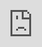 ```yaml
---
layout: post
date:   2025-03-25
image: "/template_site/images/csr_thumbnail.png"
title:  "housing as expansion/displacement in addis ababa"
author: "fennet habte & ki-sang yi"
---
```

<style>
    body {
        background-color: #14110F; /* Dark color for background */
        color: #F2F2F2; /* Off white color for text */
        font-family: 'Helvetica Neue', Helvetica;
    }
</style>

<img src="/ConflictUrbanism2025/images/Habte_Yi/Addis-Strip.png" style="width:100%; height:auto; vertical-align:middle;" frameborder="0">
<br>

<h1>housing as <em>expansion/displacement</em> in addis ababa</h1>
Fennet Habte & Ki-Sang Yi
<br>

<div style="margin: 0 0 0 10%;"> 
    <i>Lydia, a new resident in the Bole Arabsa condominiums: No one comes here [the condominium] and no one goes from here to there [bordering Oromia farmland]. If you want to go over there and mix with them, they won’t even let you near them. People are afraid to go over there. The lands in the city were given to investors, so where do resettlers go? Back to the land of the farmer. The farmer only sees the people settling on his land, he won’t think that the government took the land and built the house and gave it to you, so they don’t like the settlers. Do you understand?</i> <br>
    <br>
    <i>Milkesa, the interviewer: Because they think they came here because they wanted to?</i> <br>
    <br>
    <i>Lydia: At the end of the day, the farmers will just think that their land is taken from them by the government so that people from the city can be settled.</i><br>
    <br>
    (Fathollahzadeh 2025, p. 300)
</div>

<br>

<div style="margin: 0 0 0 10%;"> 
    <i>Fanos, a resident in a village across Akaki river: Even if they say that this is the border between Oromia and Finfinnee, we haven’t accepted that. We can’t deny the growth of a city. Growth is natural. When the population grows, so does the size of the city. But the growth should benefit the dwellers of the land as well. For example, they take away 20 hectares of your land and give you a single place on a legal location map. [...] They could provide a better life for the farmer. They could create job opportunities.</i><br>
    <br>
    <i>Milkesa: Most people think this is an urban area. And after 100 or 200 metres the landscape is very rural. The difference between the two is obvious.</i><br>
    <br>
    (Fathollahzadeh 2025, p. 292)
</div>

<br>

<img src="/ConflictUrbanism2025/images/Habte_Yi/AddisAbaba-City.gif" style="float:center; width:100%; height:auto; vertical-align:middle;" frameborder="0">

<br>

<h2>i. IHDP ++ addis</h2>

Addis Ababa has been the site of many visionary state-making exercises. First designated as capital city of the empire in 1898 by Emperor Menelik II and Empress Taitu, the place which was/and still is referred to as Finfinne by the indigenous Oromo inhabitants of the area has undergone restructuring and expansion under successive political regimes that sought to establish their political power and legacy in the city. Addis Ababa has the status of a self-governing city and sits within the Oromia region (Weldeghebrael 2022).

In 2006, the Government of Ethiopia announced the Integrated Housing Development Program (IHDP), an extension of the Addis Ababa Grand Housing Program (AAGHP) that was launched in 2004 in partnership with the German Technical Cooperation (GTZ). The goal of  the IHDP was to address the critical housing shortage in Addis Ababa by building 400,000 condominium apartments. Simultaneously, the project aimed to beautify Addis Ababa’s inner city, address unemployment, and promote homeownership for low and middle-income households, furthering the country’s economic development goals (United Nations 2025). By 2015, the re-development of the inner-city, partially to build condominiums, but more often to allow for private re-development, has caused the demolishing of 392 ha of inner-city informal housing and the displacement of 23,151 households (UN Habitat 2017). While the first condominium projects were situated in the inner-city, eventually the project expanded to develop large-scale housing projects in what was perceived to be the ‘underutilized’ periphery of the city and adjacent farmland in Oromia.  With over a hundred sites throughout the city and its periphery, the condominiums occupy 11% of Addis Ababa area - significantly changing the spatial fabric of the city and its periphery (Charitonidou 2021).
<br>

<div class="iframe-column"><iframe src="https://ki-sang.github.io/AddisCondos/AddisCondoPoints.html" style="position:absolute;top:0;left:0;width:100%;height:100%;" frameborder="0"></iframe></div> 
<h6><em>Condominium locations scraped from OpenStreetMap and Google Places API and their typologies. As a user-contributed list, this dataset does not include all condominium projects in Addis Ababa. Visitors are encouraged to roam around to look for unaccounted condominium projects in the inner city and the peripheries.</em></h6>
<br>
The IHDP emerged in the aftermath of the 2005 Ethiopian election, which saw a loss of votes for the EPRDF - the party that had dominated Ethiopian politics for over a decade, and large-scale protests demanding political change (Weldeghebrael 2022, p. 3). The EPRDF’s subsequent promise of infrastructure realized in the IHDP, thus served as a way to appeal to urban grievances, appease constituents, regain political legitimacy and propose an actionable vision for a prosperous, orderly city (Terrefe 2022, p. 4). In the years after the end of the cooperation with the GTZ (now GIZ), the projects’ financing solely through Ethiopian public resources has been lauded, showcasing to “other African nations that Africa can solve its own problems” (Gardner 2017). 

While the project continues to be successful at increasing formal housing stock, and enabling home-ownership for low-and middle income households, research has shown that the urban poor who were deemed the primary target audience were often barely able to make the down-payment let alone their mortgage. Over the past two decades we have thus seen a phenomenon of low-income apartment owners renting to middle-class tenants to finance their mortgage, while they themselves continue to live in informal, precarious housing in the inner city (Planel & Bridonneau 2017, p. 32). Avenues into the condominiums are three-fold: Residents evicted from neighborhoods slated for demolition are given priority in purchasing a condominium, as compensation. The main avenue to home-ownership is the lottery system, that randomly allocates apartments to applicants as they become available. Lastly, those who are unsuccessful at gaining access through the lottery may choose to rent units.<br>
<br>

<h4><em>relocation ++ insecurity</em></h4>

The inner-city redevelopments that sought to formalize housing and usher in a new era of modern urban development, served both to allow for easier governing of inner-city populations, deemed troublesome, unruly and hotbeds of political dissidents after the 2005 post-election protests, and created an agreeable environment for foreign- and diaspora developers in prime real estate locations (Weldeghebrael 2022, p. 4). The first inner-city site to be re-developed into an IHDP site was in the Lideta neighborhood. According to government officials it was selected due to the belief that “there was a huge concentration of Coalition for Unity and Democracy (CUD) 2005 election campaigners and subsequent protest mobilizers”. Relocations of residents of informal inner-city settlements were conducted with little community input, at times purposefully separating inner-city communities, who had been deemed sites of opposition protest, scattering them across five to twelve different condominiums at the city’s peripheries, severing existing social networks (Weldeghebrael 2022, p. 6). The  strategic spatial dispersion of former inner-city residents deemed troublesome allowed the IHDP to act as a mechanism of enacting control and repress potential future counter-government organizing. 
<br>

<video width="100%" height="auto" autoplay>
  <source src="/ConflictUrbanism2025/images/Habte_Yi/AratKilo_to_Jemo-Merge.mp4" type="video/mp4">
</video>
<h6><em>Left: Rush hour bus commute from Shela in Addis Ababa. Right: The commute from Arat Kilo east of Piassa to Jemo Block 3 Condominiums includes a 25-minute walk to the bus stop and a 45-minute bus ride to the other side of the city.</em></h6>

In a study of Jemo condominium, which houses a large group of residents evicted from the central Arat Kilo neighborhood, Planel & Bridonneau highlight the tension between a sense of security through formal home-ownership and financial insecurity due to high mortgage costs.  

<div style="margin: 0 0 0 10%;"> 
    <i>If I can’t pay the loan, the bank will seize the apartment. My wife and I sometimes think about renting or selling it. I could sell it for 500,000 birr. It originally cost 125,000 birr, but if you add in the interest payments, the apartment cost us 300,000 birr. But I’ll fight to stay here.</i><br>
    <br>
    Getenet, owns a condominium in Jemo after being evicted from his rental house (kebele bet) in Arat Kilo.<br>
    <br>
    (Planel & Bridonneau 2017, p. 36)  
</div>
<br>

<img src="/ConflictUrbanism2025/images/Habte_Yi/AratKilo_Jemo.gif" style="float:center; width:100%; height:auto; vertical-align:middle;" frameborder="0">
<h6><em>In the early 2010s, Jemo was still considered very much on the outskirts and it was one of the major outlying sites ear-marked by the government as part of the Integrated Housing Development Program, before the big move back to the more central neighbourhoods coveted by the upper-middle classes. Jemo was one of the flagship initiatives of the government-backed effort to build an attractive periphery from scratch. It has rapidly become a symbol of social transformation and upward mobility" (Planel & Bridonneau 2017, p.30). Aerial imagery of Arat Kilo and Jemo Block 3 Condominium developments from 2002 through 2025 show that the condominiums on the outskirts were pre-emptively built in anticipation of new residents from the inner city.</em></h6>

New condominium residents experienced a loss of social networks and faced increased time and cost barriers for accessing work opportunities in the city center. The condominium sites themselves, resembling post-war European housing blocks, were built with little regard to common cultural use patterns and fostering community gathering. While some condominium sites have developed into lively and bustling neighborhoods, many residents report a sense of loneliness and anonymity from life in the condominiums (Planel & Bridonneau 2017, p. 39). 
<br>

<h2>ii. addis urbanism ++ aspirations of modernity</h2>

<div style="margin: 0 0 0 10%;"> 
    <em>Money is power. Only those who have economic capacity can be heard and have the ‘right’ to live at the centre. But those who do not have power have no chance except to be thrown away outside where no basic facilities are fulfilled.</em><br>
    <br>
    Older informant, relocated from the city-center. <br>
    <br>
    (Abebe & Hesselberg, 2015, p. 557)
</div>
<br>

Prime minister Abiy’s current Dubai-like development attempts at beautifying the inner-city are aimed at attracting foreign capital and diaspora involvement, cementing Addis Ababs legacy as diplomatic capital of Africa (Gardner 2019). Historic informal inner-city neighborhoods stand in the way of the desired vision for Addis Ababa and must therefore give way to skyscrapers and luxury projects (Di Nunzio 2022, p. 5). While this can be understood as a move away from the EPRDF’s pro-poor framing of urban development, it is important to note that despite the pro-poor framing of the IHDP when it was launched in 2005, it still caused the displacement and disposession of thousands of inner-city residents and rural residents in the city’s periphery. Dispossession is thus a continuing modus-operandi of consecutive political regimes. In the case of Addis, it goes hand in hand with the impossibility of criticizing construction projects that promote development. The idea that cities must be particularly modern and globally connected is presented as an indisputable truth, whereby participatory consultations with those affected or considerations of the consequences of displacement and resettlement are dismissed as irrelevant (Hollands 2008). The justification of displacement as a necessary evil for development then and now made way for lucrative industrial and real-estate development. 
<br>

<div style="margin: 0 0 0 10%;"> 
    <em>Milkesa [Interviewer]: How do the people here see urbanisation?</em> <br>
    <br>
    <em>Fanos, resident in a village across Akaki river: No one hates urbanisation as long as we benefit, or our children benefit. We as well as our children would love to change. We didn’t say Finfinnee should not expand, but our needs should be noted.</em> <br>
    <br>
    <em>Milkesa: How do you see the growth of the city?</em> <br>
    <br>
    <em>Dagne, a resident in a village across Akaki river: We all know that a city has to grow vertically. But when it expands horizontally at such a rate, we should understand that there is something wrong. Even if it grows horizontally, it should have some benefit for the population it displaces. But we get nothing from it.</em> <br>
    <br>
    (Fathollazadeh 2025, p. 292)
</div>
<br>

Established ideas of what is understood as a modern, progressive and desirable city diametrically contrast African cities. These are positioned as “unplanned, informal, overpopulated, over- or wrongly urbanized, and behind” (Faria & Whitesell 2021, p. 6). In response, imitating globally circulating ideas of a modern city holds the promise of catching up to Western metropolises (Angélil & Hebel 2010, p. 14). When critiqued it is often justified by the response “does Africa not deserve shiny new cities?” and the claim that it is now Africa’s turn to build prosperous and modern cities (Côté-Roy & Moser 2018). The Ethiopian and regional governments in Addis Ababa view infrastructure as a harbinger of change, modernization, and social progress (Larkin 2013, p. 332). It can be argued that the IHDP is a mechanism through which Ethiopia–and in particular, Addis Ababa ”can take part in a contemporaneous modernity by repeating [...] a common visual and conceptual paradigm of what it means to be modern” (Larkin 2013, p. 333). <br>
<br>

<h2>iii. expansion ++ displacement</h2> <br>

<div style="margin: 0 0 0 10%;"> 
    <em>Wrapped in a white shawl and sporting a wide-brimmed cowboy hat, Haile stares out at his cattle as they graze in a rocky patch of grass. “My family and I have been here since I was a child,” he says, nodding at the small, rickety houses to his right. “But we will have to leave soon.” In the distance loom hulking grey towers, casting long shadows over his pasture. This is Koye Feche, a vast construction site on the edge of Addis Ababa that may soon be sub-Saharan Africa’s largest housing project.</em><br>
    <br>
    (Gardner 2017)
</div>
<br>

<img src="/ConflictUrbanism2025/images/Habte_Yi/Condos-KoyeFeche.jpg" style="float:center; width:100%; height:auto; vertical-align:middle;" frameborder="0"> <br>
<br>

Poor inner-city residents, who have to make way for new construction projects to upgrade the coveted city center, are resettled on the outskirts of the city, where they fulfill a dual role of dispossessed and dispossessors of Oromo land (Di Nunzio 2022, p. 4). In their discussion of frontier-making in Addis Ababa’s periphery Debelo & Soboka discuss peri-urban frontiers as a liminal space between the urban and the rural. The rural here is “perceived as a space that can be “discovered, claimed, tamed, settled, transformed” to be economically productive and culturally modernized by those who claim to be authorized to re-order and dominate the space” (Prout and Howitt 2009, p. 397; Debelo & Soboka 2022, p. 710). In addition, Addis Ababa’s peripheral frontier is conceptualized as “full of resources but empty of people” (Korf et al. 2015 via Debelo & Soboka 2022). Thus legitimizing farmers’ dispossession for more ‘productive’ land-uses in the form of condominiums. <br>

<div style="margin: 0 0 0 10%;"> 
    <em>We lost the land we inherited from our mothers and fathers. The government officials forced us to sign an agreement of eviction to give up our land for condominium constructions with a compensation payment of 18.50 ETB (0.60 USD) per square meter. [...] Sewerage from the new residential buildings and the city has polluted the stream we used to use for drinking and for our livestock […] We are refused access to the clean water supplied by the city for the residents of the condominiums […] When we try to appeal our case to the government, local officials bribe our few educated coordinators and we cannot move forward with the legal case.</em><br>
    <br>
    A dispossessed farmer in Oromia.<br>
    <br>
    Bula 2020, p. 71)
</div>
<br>

However, Addis Ababa’s expansion does not go unchallenged. The announcement of a new masterplan in 2014, which sought to incorporate adjacent towns and villages in Oromia into Addis Ababa proper, was met with massive protests across Oromia state. Protesters fought for a suspension of the plan, which they saw as a tool to legalize the further dispossession of farmers surrounding Addis Ababa. While the masterplan was suspended in January of 2016, protests continued in the following months and reached international attention when during and following ‘Ireecha’ celebrations (Oromo thanksgiving) several hundred were killed due to violent government intervention (Terrefe 2022, p. 9). The subsequent political pressure led Prime Minister Hailemariam Desalegn to resign, who was replaced by Prime Minister Abiy Ahmed in 2019 - heralded as the harbinger of a new political era.
<br>
<br>

<h2>conclusion</h2>
 
The IHDP has undoubtedly brought with it rapid transformation, both in Addis Ababa’s spatial footprint and in the way residents of the city and its rural periphery experience dispossession, condominium living, and urbanization. The simultaneous transformation of urban space in the center of the city and its newly commodified periphery highlights the dual role that residents evicted from the inner-city hold in peripheral condominiums, as being dispossessed and acting as dispossessor. 

Tying Addis Ababa’s urban development to larger continental, aspirational urbanisms, shows how modernization processes in the center and periphery both on the local level and the global level are inextricably linked. The case of Addis Ababa, challenges us to search for forms of equitable urban development and question the narrative of dispossession as merely a byproduct of development. Instead, we are encouraged to look at how dispossession and displacement are created, why they are maintained and how they manifest spatially. 
<br>
<br>

<h2>v. references</h2>

Abebe, Gezahegn, and Jan Hesselberg. 2015. “Community Participation and Inner-City Slum Renewal: Relocated People’s Perspectives on Slum Clearance and Resettlement in Addis Ababa.” Development in Practice 25 (4): 551–62. https://doi.org/10.1080/09614524.2015.1026878.

Angélil, Marc, and Dirk Hebel. 2010. Cities of Change : Addis Ababa : Transformation Strategies for Urban Territories in the 21st Century. Basel ; Boston : Birkhäuser. http://archive.org/details/citiesofchangead0000unse.

Bula, S. Wayessa. 2020. “‘They Deceived Us’: Narratives of Addis Ababa Development-Induced Displaced Peasants.” International Journal of Sociology and Anthropology 12 (3): 67–75. https://doi.org/10.5897/IJSA2020.0862.

Charitonidou, Marianna. 2022. “Housing Programs for the Poor in Addis Ababa: Urban Commons as a Bridge between Spatial and Social.” Journal of Urban History 48 (6): 1345–64. https://doi.org/10.1177/0096144221989975.

Côté-Roy, Laurence, and Sarah Moser. 2019. “‘Does Africa Not Deserve Shiny New Cities?’ The Power of Seductive Rhetoric around New Cities in Africa.” Urban Studies 56 (12): 2391–2407. https://doi.org/10.1177/0042098018793032.

Debelo, Asebe Regassa, and Teshome Emana Soboka. 2023. “Urban Development and the Making of Frontiers in/from Addis Ababa/Finfinne, Ethiopia.” Journal of Asian and African Studies 58 (5): 708–24. https://doi.org/10.1177/00219096211069647.

Di Nunzio, Marco. 2022. “Evictions for Development: Creative Destruction, Redistribution and the Politics of Unequal Entitlements in Inner-City Addis Ababa (Ethiopia), 2010–2018.” Political Geography 98 (October):102671. https://doi.org/10.1016/j.polgeo.2022.102671.

Faria, Caroline, and Dominica Whitesell. 2021. “Global Retail Capital and Urban Futures: Feminist Postcolonial Perspectives.” Geography Compass 15 (1): e12551. https://doi.org/10.1111/gec3.12551.

Fathollahzadeh, Nafis. 2025. “8000 Cities: Beyond the Contested Urbanisation of Addis Ababa.” City 29 (1–2): 289–303. https://doi.org/10.1080/13604813.2024.2395123.

Gardner, Tom. 2017. “‘Addis Has Run out of Space’: Ethiopia’s Radical Redesign.” The Guardian, December 4, 2017, sec. Cities. https://www.theguardian.com/cities/2017/dec/04/addis-ababa-ethiopia-redesign-housing-project.

———. 2019. “‘This Is Dubai Now’: Nobel-Winning PM’s Plan to Transform Addis Ababa.” The Guardian, October 16, 2019, sec. Cities. https://www.theguardian.com/cities/2019/oct/16/this-is-dubai-now-nobel-winning-pms-plan-to-transform-addis-ababa.

Hollands, Robert G. 2008. “Will the Real Smart City Please Stand up?: Intelligent, Progressive or Entrepreneurial?” City 12 (3): 303–20. https://doi.org/10.1080/13604810802479126.

Larkin, Brian. 2013. “The Politics and Poetics of Infrastructure.” Annual Review of Anthropology 42 (1): 327–43. https://doi.org/10.1146/annurev-anthro-092412-155522.

Planel, Sabine, and Marie and Bridonneau. 2017. “(Re)Making Politics in a New Urban Ethiopia: An Empirical Reading of the Right to the City in Addis Ababa’s Condominiums.” Journal of Eastern African Studies 11 (1): 24–45. https://doi.org/10.1080/17531055.2017.1285105.

Terrefe, Biruk. 2022. “Infrastructures of Renaissance: Tangible Discourses in the EPRDF’s Ethiopia: Infrastructures de Renaissance: Discours Tangible Dans l’Ethiopie de Le FDRPE.” Critical African Studies 14 (3): 250–73. https://doi.org/10.1080/21681392.2022.2039731.

UN-Habitat. 2017. “The State of Addis Ababa: The Addis Ababa We Want.” https://unhabitat.org/sites/default/files/download-manager-files/State%20of%20Addis%20Ababa%202017%20Report-web.pdf.

United Nations Public Service Innovation Hub. 2015. “United Nations Public Service Award Winners: Integrated Housing and Development Program (IHDP).” United Nations. 2015. https://publicadministration.un.org/unpsa/innovation-hub/Winners/2015-Winners/Integrated-Housing-and-Development-Program.

Weldeghebrael, Ezana Haddis. 2022. “The Framing of Inner-City Slum Redevelopment by an Aspiring Developmental State: The Case of Addis Ababa, Ethiopia.” Cities 125 (June):102807. https://doi.org/10.1016/j.cities.2020.102807.


<h3>datasets</h3>
Google Maps. n.d. “Condominiums in Addis Ababa, Ethiopia.”

“Condominiums in Addis Ababa, Ethiopia Retrieved from Https://Planet.Osm.Org.” 2025. Geolocations. https://www.openstreetmap.org/.

